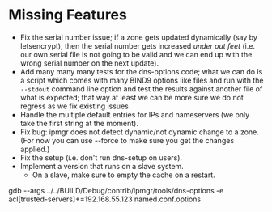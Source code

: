 
# Missing Features

* Fix the serial number issue; if a zone gets updated dynamically (say by
  letsencrypt), then the serial number gets increased _under out feet_
  (i.e. our own serial file is not going to be valid and we can end up with
  the wrong serial number on the next update).
* Add many many many tests for the dns-options code; what we can do is
  a script which comes with many BIND9 options like files and run with the
  `--stdout` command line option and test the results against another file
  of what is expected; that way at least we can be more sure we do not
  regress as we fix existing issues
* Handle the multiple default entries for IPs and nameservers (we only take
  the first string at the moment).
* Fix bug: ipmgr does not detect dynamic/not dynamic change to a zone.
  (For now you can use --force to make sure you get the changes applied.)
* Fix the setup (i.e. don't run dns-setup on users).
* Implement a version that runs on a slave system.
  * On a slave, make sure to empty the cache on a restart.

gdb --args ../../BUILD/Debug/contrib/ipmgr/tools/dns-options -e acl[trusted-servers]+=192.168.55.123 named.conf.options


